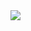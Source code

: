 <img align="center" src="https://braddunne.files.wordpress.com/2016/12/feelsaprokaryoteisasinglecelledorganismthatlacksa_88c9f0_5409272.jpg">

<!--
**youyingfeng/youyingfeng** is a ✨ _special_ ✨ repository because its `README.md` (this file) appears on your GitHub profile.
### Hi there 👋
Here are some ideas to get you started:

- 🔭 I’m currently working on ...
- 🌱 I’m currently learning ...
- 👯 I’m looking to collaborate on ...
- 🤔 I’m looking for help with ...
- 💬 Ask me about ...
- 📫 How to reach me: ...
- 😄 Pronouns: ...
- ⚡ Fun fact: ...
-->
